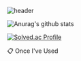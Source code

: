 ![header](https://capsule-render.vercel.app/api?type=wave&color=auto&height=300&section=header&text=kim%20render&fontSize=90)

![Anurag's github stats](https://github-readme-stats.vercel.app/api?username=thegr8od&show_icons=true&theme=tokyonight)

[![Solved.ac Profile](http://mazassumnida.wtf/api/v2/generate_badge?boj=zzjoon)](https://solved.ac/zzjoon/)

📋 Once I've Used

      

